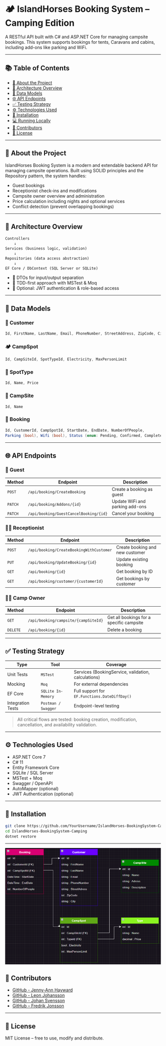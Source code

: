 # 🏕️ IslandHorses Booking System – Camping Edition

A RESTful API built with C# and ASP.NET Core for managing campsite bookings. This system supports bookings for tents, Caravans and cabins, including add-ons like parking and WiFi.

---

## 📚 Table of Contents

- [📌 About the Project](#-about-the-project)
- [🧱 Architecture Overview](#-architecture-overview)
- [🧩 Data Models](#-data-models)
- [🌐 API Endpoints](#-api-endpoints)
- [✅ Testing Strategy](#-testing-strategy)
- [⚙️ Technologies Used](#️-technologies-used)
- [🚀 Installation](#-installation)
- [💻 Running Locally](#-running-locally)
- [🙌 Contributors](#-contributors)
- [📄 License](#-license)

---

## 📌 About the Project

IslandHorses Booking System is a modern and extendable backend API for managing campsite operations. Built using SOLID principles and the Repository pattern, the system handles:

- Guest bookings
- Receptionist check-ins and modifications
- Campsite owner overview and administration
- Price calculation including nights and optional services
- Conflict detection (prevent overlapping bookings)

---

## 🧱 Architecture Overview

```
Controllers
    ↓
Services (business logic, validation)
    ↓
Repositories (data access abstraction)
    ↓
EF Core / DbContext (SQL Server or SQLite)
```

- 🧾 DTOs for input/output separation
- 🧪 TDD-first approach with MSTest & Moq
- 🔐 Optional: JWT authentication & role-based access

---

## 🧩 Data Models

### 🧍 Customer
```csharp
Id, FirstName, LastName, Email, PhoneNumber, StreetAddress, ZipCode, City
```

### 🏕️ CampSpot
```csharp
Id, CampSiteId, SpotTypeId, Electricity, MaxPersonLimit
```

### 🔖 SpotType
```csharp
Id, Name, Price
```

### 📍 CampSite
```csharp
Id, Name
```

### 📅 Booking
```csharp
Id, CustomerId, CampSpotId, StartDate, EndDate, NumberOfPeople,
Parking (bool), Wifi (bool), Status (enum: Pending, Confirmed, Completed, Cancelled)
```

---

## 🌐 API Endpoints

### 👤 Guest
| Method | Endpoint | Description |
|--------|----------|-------------|
| `POST` | `/api/booking/CreateBooking` | Create a booking as guest |
| `PATCH` | `/api/booking/Addons/{id}` | Update WiFi and parking add-ons |
| `PATCH` | `/api/booking/GuestCancelBooking/{id}` | Cancel your booking |

### 🧑‍💼 Receptionist
| Method | Endpoint | Description |
|--------|----------|-------------|
| `POST` | `/api/booking/CreateBookingWithCustomer` | Create booking and new customer |
| `PUT` | `/api/booking/UpdateBooking/{id}` | Update existing booking |
| `GET` | `/api/booking/{id}` | Get booking by ID |
| `GET` | `/api/booking/customer/{customerId}` | Get bookings by customer |

### 🧑‍🌾 Camp Owner
| Method | Endpoint | Description |
|--------|----------|-------------|
| `GET` | `/api/booking/campsite/{campSiteId}` | Get all bookings for a specific campsite |
| `DELETE` | `/api/booking/{id}` | Delete a booking |

---

## ✅ Testing Strategy

| Type | Tool | Coverage |
|------|------|----------|
| Unit Tests | `MSTest` | Services (BookingService, validation, calculations) |
| Mocking | `Moq` | For external dependencies |
| EF Core | `SQLite In-Memory` | Full support for `EF.Functions.DateDiffDay()` |
| Integration Tests | `Postman / Swagger` | Endpoint-level testing |

> All critical flows are tested: booking creation, modification, cancellation, and availability validation.

---

## ⚙️ Technologies Used

- ASP.NET Core 7
- C# 11
- Entity Framework Core
- SQLite / SQL Server
- MSTest + Moq
- Swagger / OpenAPI
- AutoMapper (optional)
- JWT Authentication (optional)

---

## 🚀 Installation

```bash
git clone https://github.com/YourUsername/IslandHorses-BookingSystem-Camping.git
cd IslandHorses-BookingSystem-Camping
dotnet restore
```
---

![Klassdiagram](ClassDiagram.png)

## 🙌 Contributors

- [GitHub - Jenny-Ann Hayward](https://github.com/tantting)
- [GitHub - Leon Johansson](https://github.com/Conixen)
- [GitHub - Johan Svensson](https://github.com/Darkdusk234)
- [GitHub – Fredrik Jonsson](https://github.com/JonssonF)

---

## 📄 License

MIT License – free to use, modify and distribute.



